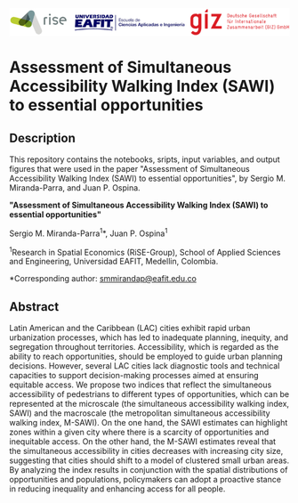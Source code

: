 <div style="display: flex; justify-content: space-between; align-items: center; margin-bottom: 20px;">
  <img src="code/img/Logo_RiSE_EAFIT.png" alt="RiSE-group logo" width="325" height="50">
  <img src="code/img/Logo_GIZ.png" alt="PEAK Urban logo" width="180" height="50">
</div>

# Assessment of Simultaneous Accessibility Walking Index (SAWI) to essential opportunities

## Description

This repository contains the notebooks, sripts, input variables, and output figures that were used in the paper "Assessment of Simultaneous Accessibility Walking Index (SAWI) to essential opportunities", by Sergio M. Miranda-Parra, and Juan P. Ospina.

**"Assessment of Simultaneous Accessibility Walking Index (SAWI) to essential opportunities"**

Sergio M. Miranda-Parra<sup>1</sup>*, Juan P. Ospina<sup>1</sup>

<sup>1</sup>Research in Spatial Economics (RiSE-Group), School of Applied Sciences and Engineering, Universidad EAFIT, Medellin, Colombia.

*Corresponding author: smmirandap@eafit.edu.co

## Abstract

Latin American and the Caribbean (LAC) cities exhibit rapid urban urbanization processes, which has led to inadequate planning, inequity, and segregation throughout territories. Accessibility, which is regarded as the ability to reach opportunities, should be employed to guide urban planning decisions. However, several LAC cities lack diagnostic tools and technical capacities to support decision-making processes aimed at ensuring equitable access. We propose two indices that reflect the simultaneous accessibility of pedestrians to different types of opportunities, which can be represented at the microscale (the simultaneous accessibility walking index, SAWI) and the macroscale (the metropolitan simultaneous accessibility walking index, M-SAWI). On the one hand, the SAWI estimates can highlight zones within a given city where there is a scarcity of opportunities and inequitable access. On the other hand, the M-SAWI estimates reveal that the simultaneous accessibility in cities decreases with increasing city size, suggesting that cities should shift to a model of clustered small urban areas. By analyzing the index results in conjunction with the spatial distributions of opportunities and populations, policymakers can adopt a proactive stance in reducing inequality and enhancing access for all people.